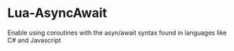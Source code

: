 # Lua-AsyncAwait
Enable using coroutines with the asyn/await syntax found in languages like C# and Javascript
